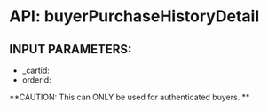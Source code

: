 # API: buyerPurchaseHistoryDetail




## INPUT PARAMETERS: ##
  * _cartid: 
  * orderid: 

**CAUTION: 
This can ONLY be used for authenticated buyers.
**
